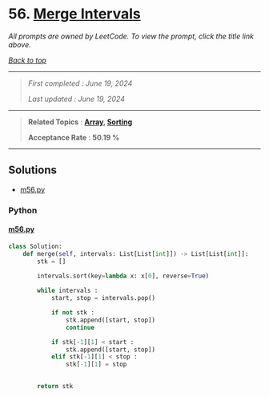 # 56. [Merge Intervals](<https://leetcode.com/problems/merge-intervals>)

*All prompts are owned by LeetCode. To view the prompt, click the title link above.*

*[Back to top](<../README.md>)*

------

> *First completed : June 19, 2024*
>
> *Last updated : June 19, 2024*

------

> **Related Topics** : **[Array](<by_topic/Array.md>), [Sorting](<by_topic/Sorting.md>)**
>
> **Acceptance Rate** : **50.19 %**

------

## Solutions

- [m56.py](<../my-submissions/m56.py>)
### Python
#### [m56.py](<../my-submissions/m56.py>)
```Python
class Solution:
    def merge(self, intervals: List[List[int]]) -> List[List[int]]:
        stk = []

        intervals.sort(key=lambda x: x[0], reverse=True)
        
        while intervals :
            start, stop = intervals.pop()

            if not stk :
                stk.append([start, stop])
                continue

            if stk[-1][1] < start :
                stk.append([start, stop])
            elif stk[-1][1] < stop :
                stk[-1][1] = stop
            

        return stk
```

